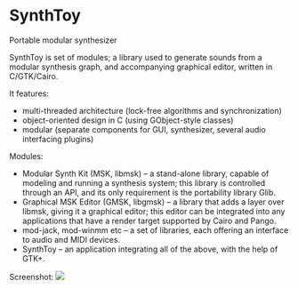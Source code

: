 # SynthToy
Portable modular synthesizer

SynthToy is set of modules; a library used to generate sounds from a modular synthesis graph, and accompanying graphical editor, written in C/GTK/Cairo.

It features:
- multi-threaded architecture (lock-free algorithms and synchronization)
- object-oriented design in C (using GObject-style classes)
- modular (separate components for GUI, synthesizer, several audio interfacing plugins)

Modules:
- Modular Synth Kit (MSK, libmsk) – a stand-alone library, capable of modeling and running a synthesis system; this library is controlled through an API, and its only requirement is the portability library Glib.
- Graphical MSK Editor (GMSK, libgmsk) – a library that adds a layer over libmsk, giving it a graphical editor; this editor can be integrated into any applications that have a render target supported by Cairo and Pango.
- mod-jack, mod-winmm etc – a set of libraries, each offering an interface to audio and MIDI devices.
- SynthToy – an application integrating all of the above, with the help of GTK+.

Screenshot:
<img src="http://i.imgur.com/MqMg0yD.png?1" />
